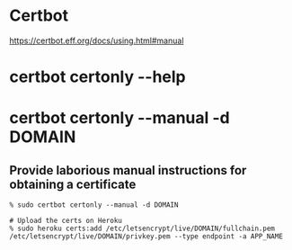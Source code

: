 # Certbot
https://certbot.eff.org/docs/using.html#manual
# certbot certonly --help
# certbot certonly --manual -d DOMAIN

## Provide laborious manual instructions for obtaining a certificate
```
% sudo certbot certonly --manual -d DOMAIN

# Upload the certs on Heroku
% sudo heroku certs:add /etc/letsencrypt/live/DOMAIN/fullchain.pem /etc/letsencrypt/live/DOMAIN/privkey.pem --type endpoint -a APP_NAME
```
